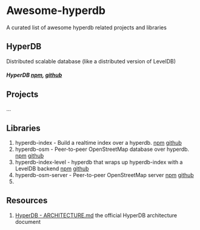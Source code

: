 # Awesome-hyperdb
A curated list of awesome hyperdb related projects and libraries

## HyperDB

Distributed scalable database (like a distributed version of LevelDB)

##### HyperDB [npm](https://www.npmjs.com/package/hyperdb), [github](https://github.com/mafintosh/hyperdb)

## Projects

...

## Libraries

1. hyperdb-index - Build a realtime index over a hyperdb. [npm](https://www.npmjs.com/package/hyperdb-index) [github](https://github.com/noffle/hyperdb-index)
2. hyperdb-osm - Peer-to-peer OpenStreetMap database over hyperdb. [npm](https://www.npmjs.com/package/hyperdb-osm) [github](https://github.com/digidem/hyperdb-osm)
3. hyperdb-index-level - hyperdb that wraps up hyperdb-index with a LevelDB backend [npm](https://www.npmjs.com/package/hyperdb-index-level) [github](https://github.com/noffle/hyperdb-index-level)
4. hyperdb-osm-server -  Peer-to-peer OpenStreetMap server [npm](https://www.npmjs.com/package/hyperdb-osm-server) [github](https://github.com/digidem/hyperdb-osm-server)
5. 

## Resources

1. [HyperDB - ARCHITECTURE.md](https://github.com/mafintosh/hyperdb/blob/master/ARCHITECTURE.md) the official HyperDB architecture document

